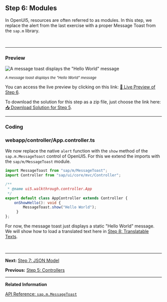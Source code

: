 ## Step 6: Modules

In OpenUI5, resources are often referred to as modules. In this step, we replace the alert from the last exercise with a proper Message Toast from the `sap.m` library.

&nbsp;

***

### Preview

![](https://sdk.openui5.org/docs/topics/loio2f629a95211f49afa367b60d233fb390_LowRes.png "A message toast displays the \"Hello World\" message")

<sup>*A message toast displays the "Hello World" message*</sup>

You can access the live preview by clicking on this link: [🔗 Live Preview of Step 6](https://sap-samples.github.io/ui5-typescript-walkthrough/step-06/index-cdn.html).

To download the solution for this step as a zip file, just choose the link here: [📥 Download Solution for Step 5](https://sap-samples.github.io/ui5-typescript-walkthrough/ui5-typescript-walkthrough-step-06.zip).

***

### Coding

### webapp/controller/App.controller.ts

We now replace the native `alert` function with the `show` method of the `sap.m.MessageToast` control of OpenUI5. For this we extend the imports  with the `sap/m/MessageToast` module. 

```ts
import MessageToast from "sap/m/MessageToast";
import Controller from "sap/ui/core/mvc/Controller";

/**
 * @name ui5.walkthrough.controller.App
 */
export default class AppController extends Controller {
    onShowHello(): void {
        MessageToast.show("Hello World");
     }
};

```

For now, the message toast just displays a static "Hello World" message. We will show how to load a translated text here in [Step 8: Translatable Texts](../08/README.md).

&nbsp;

***

**Next:** [Step 7: JSON Model](../07/README.md "Now that we have set up the view and controller, it’s about time to think about the M in MVC.")

**Previous:** [Step 5: Controllers](../05/README.md "In this step, we replace the text with a button and show the Hello World message when the button is pressed. The handling of the button's press event is implemented in the controller of the view.")

***

**Related Information**  

[API Reference: `sap.m.MessageToast`](https://sdk.openui5.org/api/sap.m.MessageToast#methods)